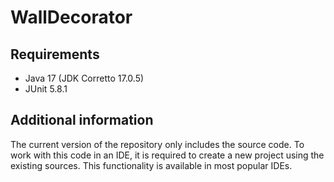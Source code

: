 # WallDecorator

## Requirements
- Java 17 (JDK Corretto 17.0.5)
- JUnit 5.8.1

## Additional information
The current version of the repository only includes the source code. To work with this code in an IDE, it is required to create a new project using the existing sources. This functionality is available in most popular IDEs.